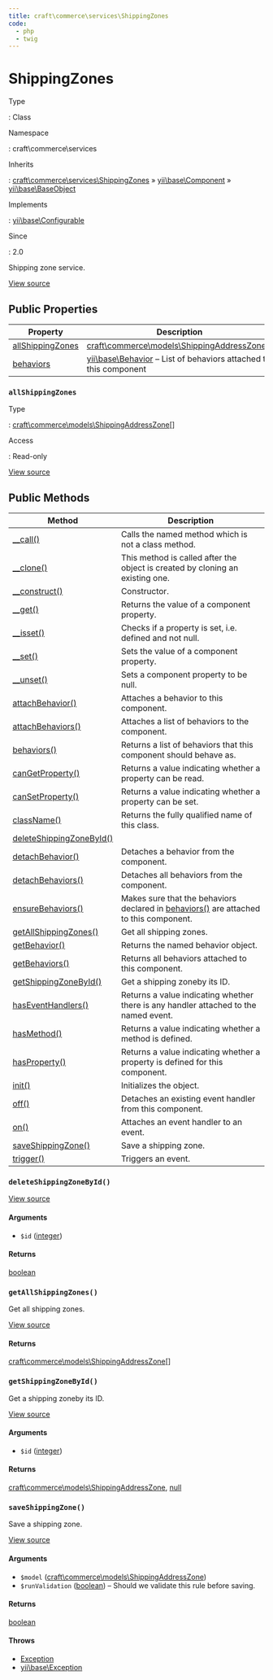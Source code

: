 ```yaml
---
title: craft\commerce\services\ShippingZones
code:
  - php
  - twig
---
```


# ShippingZones

Type

:   Class

Namespace

:   craft\commerce\services

Inherits

:   [craft\commerce\services\ShippingZones](craft-commerce-services-shippingzones.md) &raquo;
[yii\base\Component](https://www.yiiframework.com/doc/api/2.0/yii-base-component) &raquo;
[yii\base\BaseObject](https://www.yiiframework.com/doc/api/2.0/yii-base-baseobject)

Implements

:   [yii\base\Configurable](https://www.yiiframework.com/doc/api/2.0/yii-base-configurable)

Since

:   2.0



Shipping zone service.





[View source](https://github.com/craftcms/commerce/blob/master/src/services/ShippingZones.php)


## Public Properties

| Property                                                                                                                   | Description
| -------------------------------------------------------------------------------------------------------------------------- | ------------------------------------------------------------------------------------------------------------------------------
| [allShippingZones](craft-commerce-services-shippingzones.md#allshippingzones)                                              | [craft\commerce\models\ShippingAddressZone](craft-commerce-models-shippingaddresszone.md)[]
| [behaviors](https://www.yiiframework.com/doc/api/2.0/yii-base-component#$behaviors-detail "Defined by yii\base\Component") | [yii\base\Behavior](https://www.yiiframework.com/doc/api/2.0/yii-base-behavior) – List of behaviors attached to this component

### `allShippingZones`



Type

:   [craft\commerce\models\ShippingAddressZone](craft-commerce-models-shippingaddresszone.md)[]

Access

:   Read-only







[View source](https://github.com/craftcms/commerce/blob/master/src/services/ShippingZones.php)







## Public Methods

| Method                                                                                                                                      | Description
| ------------------------------------------------------------------------------------------------------------------------------------------- | -----------------------------------------------------------------------------------------------------------------------------------------------------------------------
| [__call()](https://www.yiiframework.com/doc/api/2.0/yii-base-component#__call()-detail "Defined by yii\base\Component")                     | Calls the named method which is not a class method.
| [__clone()](https://www.yiiframework.com/doc/api/2.0/yii-base-component#__clone()-detail "Defined by yii\base\Component")                   | This method is called after the object is created by cloning an existing one.
| [__construct()](https://www.yiiframework.com/doc/api/2.0/yii-base-baseobject#__construct()-detail "Defined by yii\base\BaseObject")         | Constructor.
| [__get()](https://www.yiiframework.com/doc/api/2.0/yii-base-component#__get()-detail "Defined by yii\base\Component")                       | Returns the value of a component property.
| [__isset()](https://www.yiiframework.com/doc/api/2.0/yii-base-component#__isset()-detail "Defined by yii\base\Component")                   | Checks if a property is set, i.e. defined and not null.
| [__set()](https://www.yiiframework.com/doc/api/2.0/yii-base-component#__set()-detail "Defined by yii\base\Component")                       | Sets the value of a component property.
| [__unset()](https://www.yiiframework.com/doc/api/2.0/yii-base-component#__unset()-detail "Defined by yii\base\Component")                   | Sets a component property to be null.
| [attachBehavior()](https://www.yiiframework.com/doc/api/2.0/yii-base-component#attachBehavior()-detail "Defined by yii\base\Component")     | Attaches a behavior to this component.
| [attachBehaviors()](https://www.yiiframework.com/doc/api/2.0/yii-base-component#attachBehaviors()-detail "Defined by yii\base\Component")   | Attaches a list of behaviors to the component.
| [behaviors()](https://www.yiiframework.com/doc/api/2.0/yii-base-component#behaviors()-detail "Defined by yii\base\Component")               | Returns a list of behaviors that this component should behave as.
| [canGetProperty()](https://www.yiiframework.com/doc/api/2.0/yii-base-component#canGetProperty()-detail "Defined by yii\base\Component")     | Returns a value indicating whether a property can be read.
| [canSetProperty()](https://www.yiiframework.com/doc/api/2.0/yii-base-component#canSetProperty()-detail "Defined by yii\base\Component")     | Returns a value indicating whether a property can be set.
| [className()](https://www.yiiframework.com/doc/api/2.0/yii-base-baseobject#className()-detail "Defined by yii\base\BaseObject")             | Returns the fully qualified name of this class.
| [deleteShippingZoneById()](craft-commerce-services-shippingzones.md#method-deleteshippingzonebyid)                                          |
| [detachBehavior()](https://www.yiiframework.com/doc/api/2.0/yii-base-component#detachBehavior()-detail "Defined by yii\base\Component")     | Detaches a behavior from the component.
| [detachBehaviors()](https://www.yiiframework.com/doc/api/2.0/yii-base-component#detachBehaviors()-detail "Defined by yii\base\Component")   | Detaches all behaviors from the component.
| [ensureBehaviors()](https://www.yiiframework.com/doc/api/2.0/yii-base-component#ensureBehaviors()-detail "Defined by yii\base\Component")   | Makes sure that the behaviors declared in [behaviors()](https://www.yiiframework.com/doc/api/2.0/yii-base-component#behaviors()-detail) are attached to this component.
| [getAllShippingZones()](craft-commerce-services-shippingzones.md#method-getallshippingzones)                                                | Get all shipping zones.
| [getBehavior()](https://www.yiiframework.com/doc/api/2.0/yii-base-component#getBehavior()-detail "Defined by yii\base\Component")           | Returns the named behavior object.
| [getBehaviors()](https://www.yiiframework.com/doc/api/2.0/yii-base-component#getBehaviors()-detail "Defined by yii\base\Component")         | Returns all behaviors attached to this component.
| [getShippingZoneById()](craft-commerce-services-shippingzones.md#method-getshippingzonebyid)                                                | Get a shipping zoneby its ID.
| [hasEventHandlers()](https://www.yiiframework.com/doc/api/2.0/yii-base-component#hasEventHandlers()-detail "Defined by yii\base\Component") | Returns a value indicating whether there is any handler attached to the named event.
| [hasMethod()](https://www.yiiframework.com/doc/api/2.0/yii-base-component#hasMethod()-detail "Defined by yii\base\Component")               | Returns a value indicating whether a method is defined.
| [hasProperty()](https://www.yiiframework.com/doc/api/2.0/yii-base-component#hasProperty()-detail "Defined by yii\base\Component")           | Returns a value indicating whether a property is defined for this component.
| [init()](https://www.yiiframework.com/doc/api/2.0/yii-base-baseobject#init()-detail "Defined by yii\base\BaseObject")                       | Initializes the object.
| [off()](https://www.yiiframework.com/doc/api/2.0/yii-base-component#off()-detail "Defined by yii\base\Component")                           | Detaches an existing event handler from this component.
| [on()](https://www.yiiframework.com/doc/api/2.0/yii-base-component#on()-detail "Defined by yii\base\Component")                             | Attaches an event handler to an event.
| [saveShippingZone()](craft-commerce-services-shippingzones.md#method-saveshippingzone)                                                      | Save a shipping zone.
| [trigger()](https://www.yiiframework.com/doc/api/2.0/yii-base-component#trigger()-detail "Defined by yii\base\Component")                   | Triggers an event.

### `deleteShippingZoneById()`










[View source](https://github.com/craftcms/commerce/blob/master/src/services/ShippingZones.php#L192-L201)


#### Arguments

- `$id` ([integer](http://php.net/language.types.integer))

#### Returns

[boolean](http://php.net/language.types.boolean)



### `getAllShippingZones()`





Get all shipping zones.




[View source](https://github.com/craftcms/commerce/blob/master/src/services/ShippingZones.php#L49-L62)



#### Returns

[craft\commerce\models\ShippingAddressZone](craft-commerce-models-shippingaddresszone.md)[]



### `getShippingZoneById()`





Get a shipping zoneby its ID.




[View source](https://github.com/craftcms/commerce/blob/master/src/services/ShippingZones.php#L70-L89)


#### Arguments

- `$id` ([integer](http://php.net/language.types.integer))

#### Returns

[craft\commerce\models\ShippingAddressZone](craft-commerce-models-shippingaddresszone.md), [null](http://php.net/language.types.null)



### `saveShippingZone()`





Save a shipping zone.




[View source](https://github.com/craftcms/commerce/blob/master/src/services/ShippingZones.php#L100-L186)


#### Arguments

- `$model` ([craft\commerce\models\ShippingAddressZone](craft-commerce-models-shippingaddresszone.md))
- `$runValidation` ([boolean](http://php.net/language.types.boolean)) – Should we validate this rule before saving.

#### Returns

[boolean](http://php.net/language.types.boolean)

#### Throws

- [Exception](http://php.net/class.exception)
- [yii\base\Exception](https://www.yiiframework.com/doc/api/2.0/yii-base-exception)









